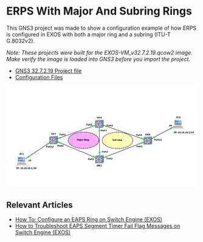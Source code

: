 # ERPS With Major And Subring Rings 

This GNS3 project was made to show a configuration example of how ERPS is configured in EXOS with both a major ring and a subring (ITU-T G.8032v2).

*Note: These projects were built for the EXOS-VM_v32.7.2.19.qcow2 image. Make verify the image is loaded into GNS3 before you import the project.*

* [GNS3 32.7.2.19 Project file](https://github.com/stewilliams-extr/Virtual_EXOS/raw/refs/heads/master/gns3_projects/ERPS_Subrings/erps_subring.gns3project)
* [Configuration Files](Configurations)

<img src="screenshot.png">

## Relevant Articles
* [How To: Configure an EAPS Ring on Switch Engine (EXOS)](https://extreme-networks.my.site.com/ExtrArticleDetail?an=000080836)
* [How to Troubleshoot EAPS Segment Timer Fail Flag Messages on Switch Engine (EXOS)](https://extreme-networks.my.site.com/ExtrArticleDetail?an=000081383)
